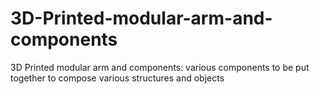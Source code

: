 # 3D-Printed-modular-arm-and-components
3D Printed modular arm and components: various components to be put together to compose various structures and objects
